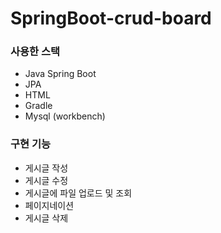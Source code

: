 # SpringBoot-crud-board

### 사용한 스택
- Java Spring Boot
- JPA
- HTML
- Gradle
- Mysql (workbench)

### 구현 기능
- 게시글 작성
- 게시글 수정
- 게시글에 파일 업로드 및 조회
- 페이지네이션
- 게시글 삭제
